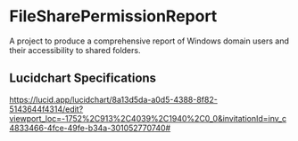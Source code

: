 # FileSharePermissionReport
A project to produce a comprehensive report of Windows domain users and their accessibility to shared folders.

## Lucidchart Specifications
https://lucid.app/lucidchart/8a13d5da-a0d5-4388-8f82-5143644f4314/edit?viewport_loc=-1752%2C913%2C4039%2C1940%2C0_0&invitationId=inv_c4833466-4fce-49fe-b34a-301052770740#
